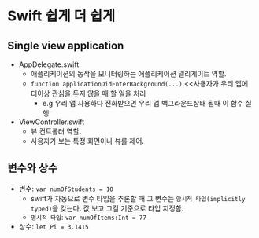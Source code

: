 # Swift 쉽게 더 쉽게

## Single view application
- AppDelegate.swift
    + 애플리케이션의 동작을 모니터링하는 애플리케이션 델리게이트 역할. 
    + `function applicationDidEnterBackground(...)` <<사용자가 우리 앱에 더이상 관심을 두지 않을 때 할 일을 처리
        * e.g 우리 앱 사용하다 전화받으면 우리 앱 백그라운드상태 될때 이 함수 실행
- ViewController.swift
    + 뷰 컨트롤러 역할.
    + 사용자가 보는 특정 화면이나 뷰를 제어.

## 변수와 상수
- 변수: `var numOfStudents = 10`
    + swift가 자동으로 변수 타입을 추론할 때 그 변수는 `암시적 타입(implicitly typed)`을 갖는다. 값 보고 그걸 기준으로 타입 지정함.
    + `명시적 타입`: `var numOfItems:Int = 77`
- 상수: `let Pi = 3.1415`
